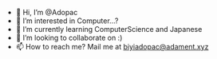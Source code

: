 - 👋 Hi, I’m @Adopac
- 👀 I’m interested in Computer...?
- 🌱 I’m currently learning ComputerScience and Japanese
- 💞️ I’m looking to collaborate on :)
- 📫 How to reach me? Mail me at biyiadopac@adament.xyz

<!---
Adopac/Adopac is a ✨ special ✨ repository because its `README.md` (this file) appears on your GitHub profile.
You can click the Preview link to take a look at your changes.
--->
